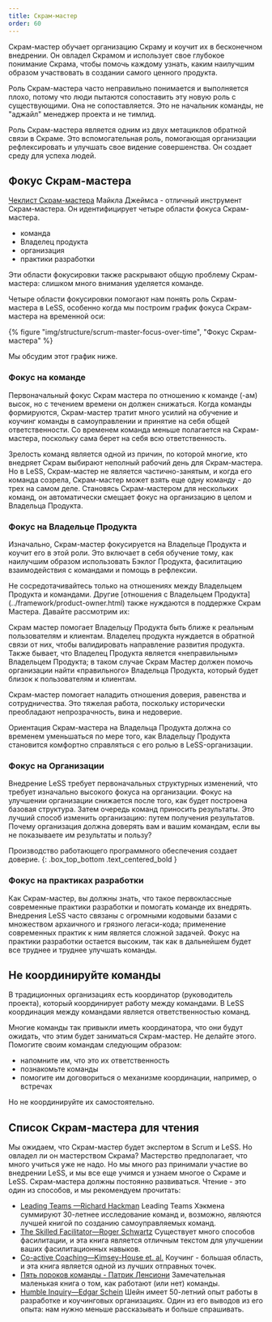 ```yaml
---
title: Скрам-мастер
order: 60
---
```


Скрам-мастер обучает организацию Скраму и коучит их в бесконечном внедрении. Он овладел Скрамом и использует свое глубокое понимание Скрама, чтобы помочь каждому узнать, каким наилучшим образом участвовать в создании самого ценного продукта.

Роль Скрам-мастера часто неправильно понимается и выполняется плохо, потому что люди пытаются сопоставить эту новую роль с существующими. Она не сопоставляется. Это не начальник команды, не "аджайл" менеджер проекта и не тимлид.

Роль Скрам-мастера является одним из двух метациклов обратной связи в Скраме. Это вспомогательная роль, помогающая организации рефлексировать и улучшать свое видение совершенства. Он создает среду для успеха людей.

## Фокус Скрам-мастера

[Чеклист Скрам-мастера](http://www.scrummasterchecklist.org) Майкла Джеймса - отличный инструмент Скрам-мастера. Он идентифицирует четыре области фокуса Скрам-мастера.

* команда
* Владелец продукта
* организация
* практики разработки

Эти области фокусировки также раскрывают общую проблему Скрам-мастера: слишком много внимания уделяется команде.

Четыре области фокусировки помогают нам понять роль Скрам-мастера в LeSS, особенно когда мы построим график фокуса Скрам-мастера на временной оси:

<div>
    {% figure "img/structure/scrum-master-focus-over-time", "Фокус Скрам-мастера" %}
</div>

Мы обсудим этот график ниже.

### Фокус на команде

Первоначальный фокус Скрам мастера по отношению к команде (-ам) высок, но с течением времени он должен снижаться. Когда команды формируются, Скрам-мастер тратит много усилий на обучение и коучинг команды в самоуправлении и принятие на себя общей ответственности. Со временем команда меньше полагается на Скрам-мастера, поскольку сама берет на себя всю ответственность.

Зрелость команд является одной из причин, по которой многие, кто внедряет Скрам выбирают неполный рабочий день для Скрам-мастера. Но в LeSS, Скрам-мастер не является частично-занятым, и когда его команда созрела, Скрам-мастер может взять еще одну команду - до трех на самом деле. Становясь Скрам-мастером для нескольких команд, он автоматически смещает фокус на организацию в целом и Владельца Продукта.

### Фокус на Владельце Продукта

Изначально, Скрам-мастер фокусируется на Владельце Продукта и коучит его в этой роли. Это включает в себя обучение тому, как наилучшим образом использовать Бэклог Продукта, фасилитацию взаимодействия с командами и помощь в рефлексии.

Не сосредотачивайтесь только на отношениях между Владельцем Продукта и командами. Другие [отношения с Владельцем Продукта] (../framework/product-owner.html) также нуждаются в поддержке Скрам Мастера. Давайте рассмотрим их:

Скрам мастер помогает Владельцу Продукта быть ближе к реальным пользователям и клиентам. Владелец продукта нуждается в обратной связи от них, чтобы валидировать направление развития продукта. Также бывает, что Владелец Продукта является «неправильным» Владельцем Продукта; в таком случае Скрам Мастер должен помочь организации найти «правильного» Владельца Продукта, который будет близок к пользователям и клиентам.

Скрам-мастер помогает наладить отношения доверия, равенства и сотрудничества. Это тяжелая работа, поскольку исторически преобладают непрозрачность, вина и недоверие.

Ориентация Скрам-мастера на Владельца Продукта должна со временем уменьшаться по мере того, как Владельцу Продукта становится комфортно справляться с его ролью в LeSS-организации.

### Фокус на Организации

Внедрение LeSS требует первоначальных структурных изменений, что требует изначально высокого фокуса на организации. Фокус на улучшении организации снижается после того, как будет построена базовая структура. Затем очередь команд приносить результаты. Это лучший способ изменить организацию: путем получения результатов. Почему организация должна доверять вам и вашим командам, если вы не показываете им результаты и пользу?

Производство работающего программного обеспечения создает доверие.
{: .box_top_bottom  .text_centered_bold }

### Фокус на практиках разработки

Как Скрам-мастер, вы должны знать, что такое первоклассные современные практики разработки и помогать команде их внедрять. Внедрения LeSS часто связаны с огромными кодовыми базами с множеством архаичного и грязного легаси-кода; применение современных практик к ним является сложной задачей. Фокус на практики разработки остается высоким, так как в дальнейшем будет все труднее и труднее улучшать команды.

## Не координируйте команды

В традиционных организациях есть координатор (руководитель проекта), который координирует работу между командами. В LeSS координация между командами является ответственностью команд.

Многие команды так привыкли иметь координатора, что они будут ожидать, что этим будет заниматься Скрам-мастер. Не делайте этого. Помогите своим командам следующим образом:

* напомните им, что это их ответственность
* познакомьте команды
* помогите им договориться о механизме координации, например, о встречах

Но не координируйте их самостоятельно.

## Список Скрам-мастера для чтения

Мы ожидаем, что Скрам-мастер будет экспертом в Scrum и LeSS. Но овладел ли он мастерством Скрама? Мастерство предполагает, что много учиться уже не надо. Но мы много раз принимали участие во внедрении LeSS, и мы все еще учимся и узнаем многое о Скраме и LeSS. Скрам-мастера должны постоянно развиваться. Чтение - это один из способов, и мы рекомендуем прочитать:

* [Leading Teams —Richard Hackman](http://www.amazon.com/Leading-Teams-Setting-Stage-Performances/dp/1578513332)
  Leading Teams Хэкмена суммируют 30-летнее исследование команд и, возможно, являются лучшей книгой по созданию самоуправляемых команд.
* [The Skilled Facilitator—Roger Schwartz](http://www.amazon.com/The-Skilled-Facilitator-Comprehensive-Facilitators/dp/0787947237)
  Существует много способов фасилитации, и эта книга является отличным текстом для улучшении ваших фасилитационных навыков.
* [Co-active Coaching—Kimsey-House et. al.](http://www.amazon.com/Co-Active-Coaching-Changing-Business-Transforming/dp/1857885678)
  Коучинг - большая область, и эта книга является одной из лучших отправных точек.
* [Пять пороков команды - Патрик Ленсиони](https://www.ozon.ru/context/detail/id/6258644/)
  Замечательная маленькая книга о том, как работают (или нет) команды.
* [Humble Inquiry—Edgar Schein](http://www.amazon.com/Humble-Inquiry-Instead-Telling-Business/dp/1609949811)
  Шейн имеет 50-летний опыт работы в разработке и коучинговых организациях. Один из его выводов из его опыта: нам нужно меньше рассказывать и больше спрашивать.

